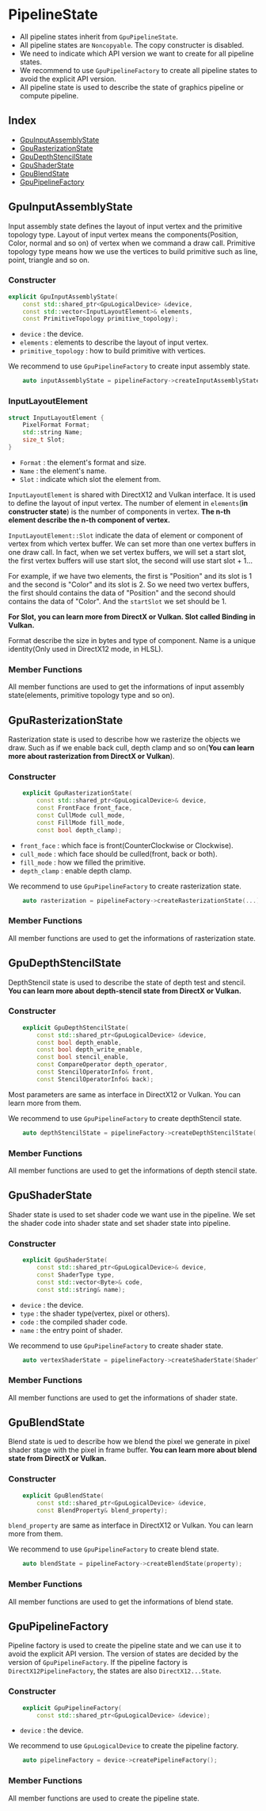 # PipelineState

- All pipeline states inherit from `GpuPipelineState`.
- All pipeline states are `Noncopyable`. The copy constructer is disabled.
- We need to indicate which API version we want to create for all pipeline states.
- We recommend to use `GpuPipelineFactory` to create all pipeline states to avoid the explicit API version.
- All pipeline state is used to describe the state of graphics pipeline or compute pipeline.

## Index

- [GpuInputAssemblyState](#GpuInputAssemblyState)
- [GpuRasterizationState](#GpuRasterizationState)
- [GpuDepthStencilState](#GpuDepthStencilState)
- [GpuShaderState](#GpuShaderState)
- [GpuBlendState](#GpuBlendState)
- [GpuPipelineFactory](#GpuPipelineFactory)

## GpuInputAssemblyState

Input assembly state defines the layout of input vertex and the primitive topology type. Layout of input vertex means the components(Position, Color, normal and so on) of vertex when we command a draw call. Primitive topology type means how we use the vertices to build primitive such as line, point, triangle and so on.

### Constructer

```C++
explicit GpuInputAssemblyState(
	const std::shared_ptr<GpuLogicalDevice> &device,
	const std::vector<InputLayoutElement>& elements,
	const PrimitiveTopology primitive_topology);
```

- `device` : the device.
- `elements` : elements to describe the layout of input vertex.
- `primitive_topology` : how to build primitive with vertices.

We recommend to use `GpuPipelineFactory` to create input assembly state.

```C++
    auto inputAssemblyState = pipelineFactory->createInputAssemblyState(elements, topology);
```

### InputLayoutElement

```C++
struct InputLayoutElement {
    PixelFormat Format;
    std::string Name;
    size_t Slot;
}
```

- `Format` : the element's format and size.
- `Name` : the element's name.
- `Slot` : indicate which slot the element from.

`InputLayoutElement` is shared with DirectX12 and Vulkan interface. It is used to define the layout of input vertex. The number of element in `elements`(**in constructer state**) is the number of components in vertex. **The n-th element describe the n-th component of vertex.**

`InputLayoutElement::Slot` indicate the data of element or component of vertex from which vertex buffer. We can set more than one vertex buffers in one draw call. In fact, when we set vertex buffers, we will set a start slot, the first vertex buffers will use start slot, the second will use start slot + 1...

For example, if we have two elements, the first is "Position" and its slot is 1 and the second is "Color" and its slot is 2. So we need two vertex buffers, the first should contains the data of "Position" and the second should contains the data of "Color". And the `startSlot` we set should be 1.

**For Slot, you can learn more from DirectX or Vulkan. Slot called Binding in Vulkan.**

Format describe the size in bytes and type of component. Name is a unique identity(Only used in DirectX12 mode, in HLSL).

### Member Functions

All member functions are used to get the informations of input assembly state(elements, primitive topology type and so on).

## GpuRasterizationState

Rasterization state is used to describe how we rasterize the objects we draw. Such as if we enable back cull, depth clamp and so on(**You can learn more about rasterization from DirectX or Vulkan**).

### Constructer

```C++
    explicit GpuRasterizationState(
        const std::shared_ptr<GpuLogicalDevice>& device,
        const FrontFace front_face,
        const CullMode cull_mode,
        const FillMode fill_mode,
        const bool depth_clamp);
```

- `front_face` : which face is front(CounterClockwise or Clockwise).
- `cull_mode` : which face should be culled(front, back or both).
- `fill_mode` : how we filled the primitive.
- `depth_clamp` : enable depth clamp.

We recommend to use `GpuPipelineFactory` to create rasterization state.

```C++
    auto rasterization = pipelineFactory->createRasterizationState(...);
```

### Member Functions

All member functions are used to get the informations of rasterization state.

## GpuDepthStencilState

DepthStencil state is used to describe the state of depth test and stencil. **You can learn more about depth-stencil state from DirectX or Vulkan.**

### Constructer

```C++
	explicit GpuDepthStencilState(
        const std::shared_ptr<GpuLogicalDevice> &device,
        const bool depth_enable,
        const bool depth_write_enable,
        const bool stencil_enable,
        const CompareOperator depth_operator,
        const StencilOperatorInfo& front,
        const StencilOperatorInfo& back); 
```

Most parameters are same as interface in DirectX12 or Vulkan. You can learn more from them.

We recommend to use `GpuPipelineFactory` to create depthStencil state.

```C++
    auto depthStencilState = pipelineFactory->createDepthStencilState(...);
```

### Member Functions

All member functions are used to get the informations of depth stencil state.

## GpuShaderState

Shader state is used to set shader code we want use in the pipeline. We set the shader code into shader state and set shader state into pipeline.

### Constructer

```C++
    explicit GpuShaderState(
        const std::shared_ptr<GpuLogicalDevice>& device,
        const ShaderType type,
        const std::vector<Byte>& code,
        const std::string& name);
```

- `device` : the device.
- `type` : the shader type(vertex, pixel or others).
- `code` : the compiled shader code.
- `name` : the entry point of shader.

We recommend to use `GpuPipelineFactory` to create shader state.

```C++
    auto vertexShaderState = pipelineFactory->createShaderState(ShaderType::Vertex, code, "main");
```

### Member Functions

All member functions are used to get the informations of shader state.

## GpuBlendState

Blend state is ued to describe how we blend the pixel we generate in pixel shader stage with the pixel in frame buffer. **You can learn more about blend state from DirectX or Vulkan.**

### Constructer

```C++
    explicit GpuBlendState(
        const std::shared_ptr<GpuLogicalDevice> &device,
        const BlendProperty& blend_property); 
```

`blend_property` are same as interface in DirectX12 or Vulkan. You can learn more from them.

We recommend to use `GpuPipelineFactory` to create blend state.

```C++
    auto blendState = pipelineFactory->createBlendState(property);
```

### Member Functions

All member functions are used to get the informations of blend state.

## GpuPipelineFactory

Pipeline factory is used to create the pipeline state and we can use it to avoid the explicit API version. The version of states are decided by the version of `GpuPipelineFactory`. If the pipeline factory is `DirectX12PipelineFactory`, the states are also `DirectX12...State`. 

### Constructer

```C++
    explicit GpuPipelineFactory(
        const std::shared_ptr<GpuLogicalDevice> &device);
```

- `device` : the device.

We recommend to use `GpuLogicalDevice` to create the pipeline factory.

```C++
    auto pipelineFactory = device->createPipelineFactory();
```

### Member Functions

All member functions are used to create the pipeline state.